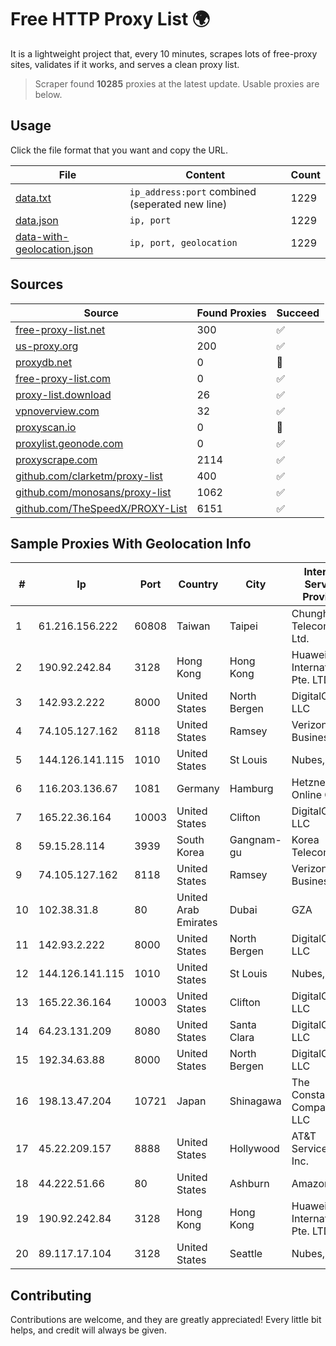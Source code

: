 
# Free HTTP Proxy List 🌍

It is a lightweight project that, every 10 minutes, scrapes lots of free-proxy sites, validates if it works, and serves a clean proxy list.


> Scraper found **10285** proxies at the latest update. Usable proxies are below.

## Usage

Click the file format that you want and copy the URL.


|File|Content|Count|
|----|-------|-----|
|[data.txt](https://raw.githubusercontent.com/themiralay/Proxy-List-World/master/data.txt)|`ip_address:port` combined (seperated new line)|1229|
|[data.json](https://raw.githubusercontent.com/themiralay/Proxy-List-World/master/data.json)|`ip, port`|1229|
|[data-with-geolocation.json](https://raw.githubusercontent.com/themiralay/Proxy-List-World/master/data-with-geolocation.json)|`ip, port, geolocation`|1229|

## Sources

|Source|Found Proxies|Succeed|
|------|-------------|-------|
|[free-proxy-list.net](https://free-proxy-list.net)|300|✅|
|[us-proxy.org](https://www.us-proxy.org)|200|✅|
|[proxydb.net](http://proxydb.net)|0|🚫|
|[free-proxy-list.com](https://free-proxy-list.com/?page=&port=&type%5B%5D=http&type%5B%5D=https&up_time=0&search=Search)|0|✅|
|[proxy-list.download](https://www.proxy-list.download/HTTP)|26|✅|
|[vpnoverview.com](https://vpnoverview.com/privacy/anonymous-browsing/free-proxy-servers)|32|✅|
|[proxyscan.io](https://www.proxyscan.io)|0|🚫|
|[proxylist.geonode.com](https://proxylist.geonode.com/api/proxy-list?limit=300&page=1&sort_by=lastChecked&sort_type=desc&protocols=http,https)|0|✅|
|[proxyscrape.com](https://api.proxyscrape.com/v2/?request=displayproxies&protocol=http&timeout=10000&country=all&ssl=all&anonymity=all)|2114|✅|
|[github.com/clarketm/proxy-list](https://raw.githubusercontent.com/clarketm/proxy-list/master/proxy-list-raw.txt)|400|✅|
|[github.com/monosans/proxy-list](https://raw.githubusercontent.com/monosans/proxy-list/main/proxies/http.txt)|1062|✅|
|[github.com/TheSpeedX/PROXY-List](https://raw.githubusercontent.com/TheSpeedX/PROXY-List/master/http.txt)|6151|✅|


## Sample Proxies With Geolocation Info

|#|Ip|Port|Country|City|Internet Service Provider|
|-|--|----|-------|----|-------------------------|
|1|61.216.156.222|60808|Taiwan|Taipei|Chunghwa Telecom Co., Ltd.|
|2|190.92.242.84|3128|Hong Kong|Hong Kong|Huawei International Pte. LTD|
|3|142.93.2.222|8000|United States|North Bergen|DigitalOcean, LLC|
|4|74.105.127.162|8118|United States|Ramsey|Verizon Business|
|5|144.126.141.115|1010|United States|St Louis|Nubes, LLC|
|6|116.203.136.67|1081|Germany|Hamburg|Hetzner Online GmbH|
|7|165.22.36.164|10003|United States|Clifton|DigitalOcean, LLC|
|8|59.15.28.114|3939|South Korea|Gangnam-gu|Korea Telecom|
|9|74.105.127.162|8118|United States|Ramsey|Verizon Business|
|10|102.38.31.8|80|United Arab Emirates|Dubai|GZA|
|11|142.93.2.222|8000|United States|North Bergen|DigitalOcean, LLC|
|12|144.126.141.115|1010|United States|St Louis|Nubes, LLC|
|13|165.22.36.164|10003|United States|Clifton|DigitalOcean, LLC|
|14|64.23.131.209|8080|United States|Santa Clara|DigitalOcean, LLC|
|15|192.34.63.88|8000|United States|North Bergen|DigitalOcean, LLC|
|16|198.13.47.204|10721|Japan|Shinagawa|The Constant Company, LLC|
|17|45.22.209.157|8888|United States|Hollywood|AT&T Services, Inc.|
|18|44.222.51.66|80|United States|Ashburn|Amazon.com|
|19|190.92.242.84|3128|Hong Kong|Hong Kong|Huawei International Pte. LTD|
|20|89.117.17.104|3128|United States|Seattle|Nubes, LLC|



## Contributing

Contributions are welcome, and they are greatly appreciated! Every
little bit helps, and credit will always be given.

